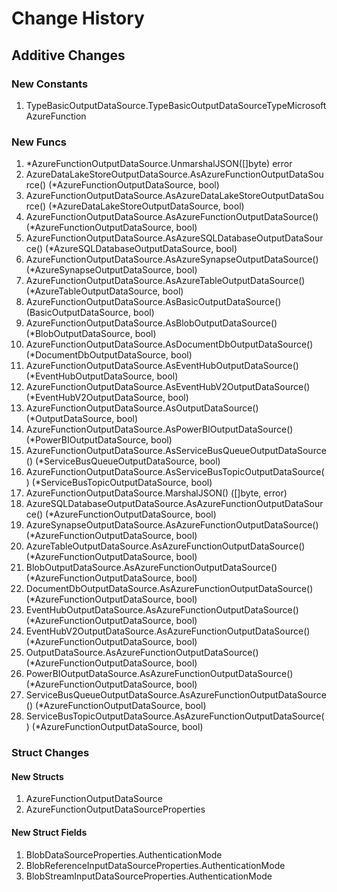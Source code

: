 # Change History

## Additive Changes

### New Constants

1. TypeBasicOutputDataSource.TypeBasicOutputDataSourceTypeMicrosoftAzureFunction

### New Funcs

1. *AzureFunctionOutputDataSource.UnmarshalJSON([]byte) error
1. AzureDataLakeStoreOutputDataSource.AsAzureFunctionOutputDataSource() (*AzureFunctionOutputDataSource, bool)
1. AzureFunctionOutputDataSource.AsAzureDataLakeStoreOutputDataSource() (*AzureDataLakeStoreOutputDataSource, bool)
1. AzureFunctionOutputDataSource.AsAzureFunctionOutputDataSource() (*AzureFunctionOutputDataSource, bool)
1. AzureFunctionOutputDataSource.AsAzureSQLDatabaseOutputDataSource() (*AzureSQLDatabaseOutputDataSource, bool)
1. AzureFunctionOutputDataSource.AsAzureSynapseOutputDataSource() (*AzureSynapseOutputDataSource, bool)
1. AzureFunctionOutputDataSource.AsAzureTableOutputDataSource() (*AzureTableOutputDataSource, bool)
1. AzureFunctionOutputDataSource.AsBasicOutputDataSource() (BasicOutputDataSource, bool)
1. AzureFunctionOutputDataSource.AsBlobOutputDataSource() (*BlobOutputDataSource, bool)
1. AzureFunctionOutputDataSource.AsDocumentDbOutputDataSource() (*DocumentDbOutputDataSource, bool)
1. AzureFunctionOutputDataSource.AsEventHubOutputDataSource() (*EventHubOutputDataSource, bool)
1. AzureFunctionOutputDataSource.AsEventHubV2OutputDataSource() (*EventHubV2OutputDataSource, bool)
1. AzureFunctionOutputDataSource.AsOutputDataSource() (*OutputDataSource, bool)
1. AzureFunctionOutputDataSource.AsPowerBIOutputDataSource() (*PowerBIOutputDataSource, bool)
1. AzureFunctionOutputDataSource.AsServiceBusQueueOutputDataSource() (*ServiceBusQueueOutputDataSource, bool)
1. AzureFunctionOutputDataSource.AsServiceBusTopicOutputDataSource() (*ServiceBusTopicOutputDataSource, bool)
1. AzureFunctionOutputDataSource.MarshalJSON() ([]byte, error)
1. AzureSQLDatabaseOutputDataSource.AsAzureFunctionOutputDataSource() (*AzureFunctionOutputDataSource, bool)
1. AzureSynapseOutputDataSource.AsAzureFunctionOutputDataSource() (*AzureFunctionOutputDataSource, bool)
1. AzureTableOutputDataSource.AsAzureFunctionOutputDataSource() (*AzureFunctionOutputDataSource, bool)
1. BlobOutputDataSource.AsAzureFunctionOutputDataSource() (*AzureFunctionOutputDataSource, bool)
1. DocumentDbOutputDataSource.AsAzureFunctionOutputDataSource() (*AzureFunctionOutputDataSource, bool)
1. EventHubOutputDataSource.AsAzureFunctionOutputDataSource() (*AzureFunctionOutputDataSource, bool)
1. EventHubV2OutputDataSource.AsAzureFunctionOutputDataSource() (*AzureFunctionOutputDataSource, bool)
1. OutputDataSource.AsAzureFunctionOutputDataSource() (*AzureFunctionOutputDataSource, bool)
1. PowerBIOutputDataSource.AsAzureFunctionOutputDataSource() (*AzureFunctionOutputDataSource, bool)
1. ServiceBusQueueOutputDataSource.AsAzureFunctionOutputDataSource() (*AzureFunctionOutputDataSource, bool)
1. ServiceBusTopicOutputDataSource.AsAzureFunctionOutputDataSource() (*AzureFunctionOutputDataSource, bool)

### Struct Changes

#### New Structs

1. AzureFunctionOutputDataSource
1. AzureFunctionOutputDataSourceProperties

#### New Struct Fields

1. BlobDataSourceProperties.AuthenticationMode
1. BlobReferenceInputDataSourceProperties.AuthenticationMode
1. BlobStreamInputDataSourceProperties.AuthenticationMode
